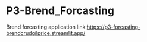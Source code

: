 # P3-Brend_Forcasting

Brend forcasting application link:https://p3-forcasting-brendcrudoilprice.streamlit.app/
